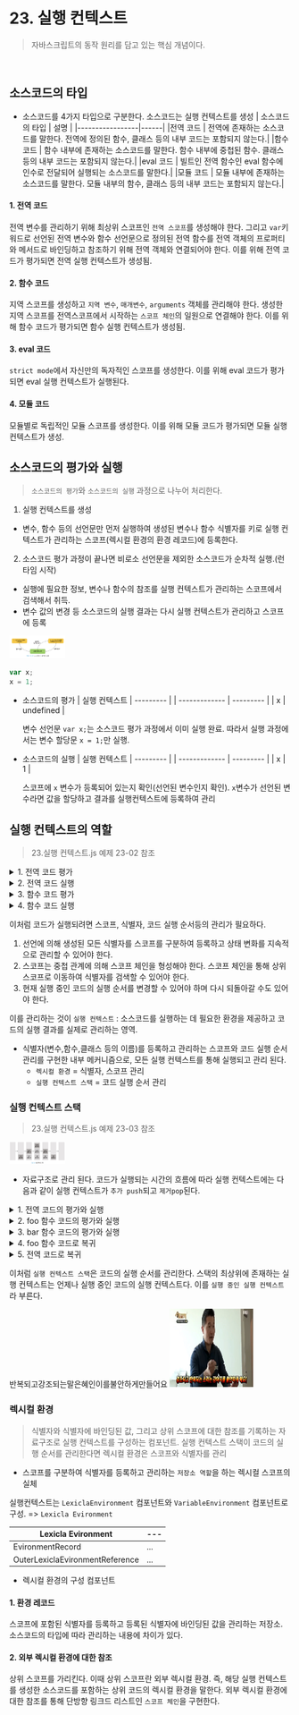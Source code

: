 # 23. 실행 컨텍스트

> 자바스크립트의 동작 원리를 담고 있는 핵심 개념이다.

<br />

## 소스코드의 타입

- 소스코드를 4가지 타입으로 구분한다. 소스코드는 실행 컨텍스트를 생성
  | 소스코드의 타입 | 설명 |
  |-----------------|------|
  |전역 코드 | 전역에 존재하는 소스코드를 말한다. 전역에 정의된 함수, 클래스 등의 내부 코드는 포함되지 않는다.|
  |함수 코드 | 함수 내부에 존재하는 소스코드를 말한다. 함수 내부에 중첩된 함수. 클래스 등의 내부 코드는 포함되지 않는다.|
  |eval 코드 | 빌트인 전역 함수인 eval 함수에 인수로 전달되어 실행되는 소스코드를 말한다.|
  |모듈 코드 | 모듈 내부에 존재하는 소스코드를 말한다. 모듈 내부의 함수, 클래스 등의 내부 코드는 포함되지 않는다.|

#### 1. 전역 코드

전역 변수를 관리하기 위해 최상위 스코프인 `전역 스코프`를 생성해야 한다. 그리고 `var`키워드로 선언된 전역 변수와 함수 선언문으로 정의된 전역 함수를 전역 객체의 프로퍼티와 메서드로 바인딩하고 참조하기 위해 전역 객체와 연결되어야 한다. 이를 위해 전역 코드가 평가되면 전역 실행 컨텍스트가 생성됨.

#### 2. 함수 코드

지역 스코프를 생성하고 `지역 변수`, `매개변수`, `arguments` 객체를 관리해야 한다. 생성한 지역 스코프를 전역스코프에서 시작하는 `스코프 체인`의 일원으로 연결해야 한다. 이를 위해 함수 코드가 평가되면 함수 실행 컨텍스트가 생성됨.

#### 3. eval 코드

`strict mode`에서 자신만의 독자적인 스코프를 생성한다. 이를 위해 eval 코드가 평가 되면 eval 실행 컨텍스트가 실행된다.

#### 4. 모듈 코드

모듈별로 독립적인 모듈 스코프를 생성한다. 이를 위해 모듈 코드가 평가되면 모듈 실행 컨텍스트가 생성.

## 소스코드의 평가와 실행

> `소스코드의 평가`와 `소스코드의 실행` 과정으로 나누어 처리한다.

1. 실행 컨텍스트를 생성

- 변수, 함수 등의 선언문만 먼저 실행하여 생성된 변수나 함수 식별자를 키로 실행 컨텍스트가 관리하는 스코프(렉시컬 환경의 환경 레코드)에 등록한다.

2. 소스코드 평가 과정이 끝나면 비로소 선언문을 제외한 소스코드가 순차적 실행.(런타임 시작)

- 실행에 필요한 정보, 변수나 함수의 참조를 실행 컨텍스트가 관리하는 스코프에서 검색해서 취득.
- 변수 값의 변경 등 소스코드의 실행 결과는 다시 실행 컨텍스트가 관리하고 스코프에 등록

 <img src ="sourceCode.png" width="100" height = "40" />

```jsx
var x;
x = 1;
```

- 소스코드의 평가
  | 실행 컨텍스트 | --------- |
  | ------------- | --------- |
  | x | undefined |

  변수 선언문 `var x;`는 소스코드 평가 과정에서 이미 실행 완료. 따라서 실행 과정에서는 변수 할당문 `x = 1;`만 실행.

- 소스코드의 실행
  | 실행 컨텍스트 | --------- |
  | ------------- | --------- |
  | x | 1 |

  스코프에 `x` 변수가 등록되어 있는지 확인(선언된 변수인지 확인). `x`변수가 선언된 변수라면 값을 할당하고 결과를 실행컨텍스트에 등록하여 관리

## 실행 컨텍스트의 역할

> 23.실행 컨텍스트.js 예제 23-02 참조

<details>
<summary>1. 전역 코드 평가</summary>

1. 실행하기 앞서 먼저 전역 코드 평가 과정을 거쳐서 전역 코드 실행 준비.
2. 소스코드평과 과정에서 선언문만 먼저 실행
   - 전역 스코프에 등록
   - var 키워드로 선언된 전역 변수와 함수 선언문으로 정의된 전역 함수는 전역 객체의 프로퍼티와 메서드가 됨

</details>

<details>
<summary>2. 전역 코드 실행</summary>
 런타임이 시작되어 전역 코드가 순차적 실행 시작. 이때, 전역 변수에 값이 할당 되고 함수가 호출.
 함수가 호출 되면 순차적으로 실행되던 전역 코드의 실행을 일시중단하고 코드 실행 순서를 변경하여 함수 내부로 진입
</details>

<details>
<summary>3. 함수 코드 평가</summary>
함수 호출에 의해 코드 실행 순서가 변경되어 함수 내부로 진입 = 함수 내부의 문들을 실행하기 앞서 함수 코드 평가 과정을 거쳐서 함수 코드를 실행하기 위한 준비.

- 매개변수와 지역 변수 선언문이 먼저 실행. 그 결과 생성된 실행 컨텍스트가 관리하는 지역 스코프에 등록

또한 함수 내부에서 지역 변수처험 사용할 수 있는 `argumnents` 객체가 생성되어 지역스코프에 등록, `this 바인딩`도 결정된다.

</details>

<details>
<summary>4. 함수 코드 실행</summary>
매개변수와 지역변수에 값이 할당, console.log 메서드가 호출

1. `console.log` 메서드를 호출하기 위해 먼저 식별자인 console을 스코프 체인을 통해 검색. 이를 위해 함수 코드의 지역 스코프는 상위 스코프인 전역 스코프와 연결.

   - console 식별자는 스코프체인에 등록되어 있지 않고 전역 객체에 프로퍼티로 존재.
   - 이는 전역 객체의 프로퍼티가 마치 전역 변수처럼 천역 스코프를 통해 검색 가능해야 한다는 것을 의미.

2. `log` 프로퍼티를 console 객체의 프로토타입 체인을 통해 검색. 그후 console.log 메서드에 인수로 전달된 표현식 `a + x + y`가 평가. a,x,y 식별자는 스코프 체인을 통해 검색. console.log 메서드의 실행이 종료되면 함수 코드 실행 과정이 종료 -> 함수 호출 이전으로 되돌아가 전역 코드 실행을 계속한다.
</details>

이처럼 코드가 실행되려면 스코프, 식별자, 코드 실행 순서등의 관리가 필요하다.

1.  선언에 의해 생성된 모든 식별자를 스코프를 구분하여 등록하고 상태 변화를 지속적으로 관리할 수 있어야 한다.
2.  스코프는 중첩 관계에 의해 스코프 체인을 형성해야 한다. 스코프 체인을 통해 상위 스코프로 이동하여 식별자를 검색할 수 있어야 한다.
3.  현재 실행 중인 코드의 실행 순서를 변경할 수 있어야 하며 다시 되돌아갈 수도 있어야 한다.

이를 관리하는 것이 `실행 컨텍스트` : 소스코드를 실행하는 데 필요한 환경을 제공하고 코드의 실행 결과를 실제로 관리하는 영역.

- 식별자(변수,함수,클래스 등의 이름)를 등록하고 관리하는 스코프와 코드 실행 순서 관리를 구현한 내부 메커니즘으로, 모든 실행 컨텍스트를 통해 실행되고 관리 된다.
  - `렉시컬 환경` = 식별자, 스코프 관리
  - `실행 컨텍스트 스택` = 코드 실행 순서 관리

### 실행 컨텍스트 스택

> 23.실행 컨텍스트.js 예제 23-03 참조

 <img src ="stack.png" width="100" height = "40" />
  
- 자료구조로 관리 된다. 코드가 실행되는 시간의 흐름에 따라 실행 컨텍스트에는 다음과 같이 실행 컨텍스트가 `추가 push`되고 `제거pop`된다.

<details>
<summary>1. 전역 코드의 평가와 실행</summary>

먼저 전역 코드를 평가하여 전역 실행 컨텍스트를 생성 -> 컨텍스트 스택에 푸시.

- 이때 전역 변수 `x`와 전역 함수 `foo`는 전역 실행 컨텍스트에 등록. 이후 전역 코드가 실행되기 시작하여 전역 변수 `x`에 값이 할당 되고 전역 함수 `foo` 호출
</details>

<details>
<summary>2. foo 함수 코드의 평가와 실행</summary>

전역 함수 foo가 호출 되면 전역 코드의 실행은 일시 중단. 코드의 `제어권control`이 foo 함수 내부로 이동.

-> 자바스크립트 엔진은 foo 함수 내부의 함수 코드를 평가하여 foo 함수 실행 컨텍스트를 생성
-> 실행 컨텍스트 스택에 `push` 이때 foo 함수의 지역 변수 `y`와 중첩 함수 `bar`가 `foo`함수 실행 컨텍스트에 등록된다.

이후 foo 함수 코드가 실행되기 시작하여 지역 변수 `y`에 값이 할당되고 중첩 함수 `bar` 호출

</details>

<details>
<summary>3. bar 함수 코드의 평가와 실행</summary>

foo 함수 코드의 실행은 일시 중단 되고 코드 제어권이 bar 함수 내부로 이동

-> 자바스크립트 엔진은 bar 함수 내부의 함수 코드를 평가하여 bar 함수 실행 컨텍스트를 생성
-> 실행 컨텍스트 스택에 `push` 이때 bar 함수의 지역 변수 `z`가 `bar`함수 실행 컨텍스트에 등록된다.

이후 bar 함수 코드가 실행되기 시작하여 지역 변수 `z`에 값이 할당되고 `console.log` 메서드를 호출한 이후 bar 함수는 종료

</details>

<details>
<summary>4. foo 함수 코드로 복귀</summary>

이때 자바스크립트 엔진은 `bar`함수 실행 컨텍스트를 실행 컨테스특 스택에서 `pop`하여 제거한다. 그리고 foo함수는 더 이상 실행할 코드가 없으므로 종료.

</details>

<details>
<summary>5. 전역 코드로 복귀</summary>

`foo`함수 실행 컨텍스트를 실행 컨테스특 스택에서 `pop`하여 제거한다. 그리고 전역 코드는 더 이상 실행할 코드가 없으므로 `pop`하여 제거.
이로써 실행 컨텍스트 스택에는 아무것도 남아있지 않게 된다.

</details>

이처럼 `실행 컨텍스트 스택`은 코드의 실행 순서를 관리한다. 스택의 최상위에 존재하는 실행 컨텍스트는 언제나 실행 중인 코드의 실행 컨텍스트다. 이를 `실행 중인 실행 컨텍스트`라 부른다.

반복되고강조되는말은혜인이를불안하게만들어요
<img src ="me.png" width = "150" height = "140">

### 렉시컬 환경

> 식별자와 식별자에 바인딩된 값, 그리고 상위 스코프에 대한 참조를 기록하는 자료구조로 실행 컨텍스트를 구성하는 컴포넌트.
> 실행 컨텍스트 스택이 코드의 실행 순서를 관리한다면 렉시컬 환경은 스코프와 식별자를 관리

- 스코프를 구분하여 식별자를 등록하고 관리하는 `저장소 역할`을 하는 렉시컬 스코프의 실체

실행컨텍스트는 `LexiclaEnvironment` 컴포넌트와 `VariableEnvironment` 컴포넌트로 구성. => `Lexicla Evironment`

| Lexicla Evironment              | --- |
| ------------------------------- | --- |
| EvironmentRecord                | ... |
| OuterLexiclaEvironmentReference | ... |

- 렉시컬 환경의 구성 컴포넌트

#### 1. 환경 레코드

스코프에 포함된 식별자를 등록하고 등록된 식별자에 바인딩된 값을 관리하는 저장소.
소스코드의 타입에 따라 관리하는 내용에 차이가 있다.

#### 2. 외부 렉시컬 환경에 대한 참조

상위 스코프를 가리킨다. 이때 상위 스코프란 외부 렉시컬 환경. 즉, 해당 실행 컨텍스트를 생성한 소스코드를 포함하는 상위 코드의 렉시컬 환경을 말한다.
외부 렉시컬 환경에 대한 참조를 통해 단방향 링크드 리스트인 `스코프 체인`을 구현한다.
